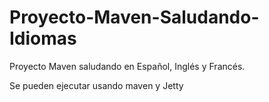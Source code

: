 # Proyecto-Maven-Saludando-Idiomas
Proyecto Maven saludando en Español, Inglés y Francés.

Se pueden ejecutar usando maven y Jetty
